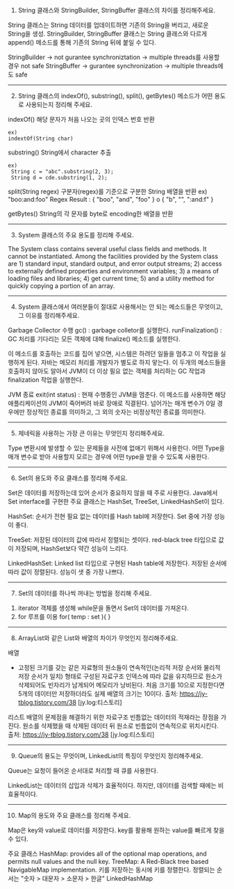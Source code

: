 1. String 클래스와 StringBuilder, StringBuffer 클래스의 차이를 정리해주세요.

String 클래스는 String 데이터를 업데이트하면 기존의 String을 버리고, 새로운 String을 생성.
StringBuilder, StringBuffer 클래스는 String 클래스와 다르게 append() 메소드를 통해 기존의 String 뒤에 붙일 수 있다.

StringBuilder -> not gurantee synchroniztation -> multiple threads를 사용할 경우 not safe
StringBuffer -> gurantee synchronization -> multiple threads에도 safe


------------------------------------------------------------------------------------------------------

2. String 클래스의 indexOf(), substring(), split(), getBytes() 메소드가 어떤 용도로 사용되는지 정리해 주세요.

indexOf()
    해당 문자가 처음 나오는 곳의 인덱스 번호 반환
    
    ex)
    indextOf(String char)

substring()
	String에서 character 추출
    
	ex)
     String c = "abc".substring(2, 3);
     String d = cde.substring(1, 2);
     
split(String regex)
    구분자(regex)를 기준으로 구분한 String 배열을 반환
    ex) "boo:and:foo"
    Regex    Result
    :    { "boo", "and", "foo" }
    o    { "b", "", ":and:f" }

getBytes()
    String의 각 문자를 byte로 encoding한 배열을 반환

------------------------------------------------------------------------------------------------------

3. System 클래스의 주요 용도를 정리해 주세요.

The System class contains several useful class fields and methods. It cannot be instantiated. 
Among the facilities provided by the System class are
    1) standard input, standard output, and error output streams;
    2) access to externally defined properties and environment variables; 
    3) a means of loading files and libraries; 
    4) get current time;
    5) and a utility method for quickly copying a portion of an array.

------------------------------------------------------------------------------------------------------

4. System 클래스에서 여러분들이 절대로 사용해서는 안 되는 메소드들은 무엇이고, 그 이유를 정리해주세요.

Garbage Collector 수행
gc() : garbage colletor를 실행한다.
runFinalization() : GC 처리를 기다리는 모든 객체에 대해 finalize() 메소드를 실행한다.

이 메소드를 호출하는 코드를 집어 넣으면, 시스템은 하려던 일들을 멈추고 이 작업을 실행하게 된다.
자바는 메모리 처리를 개발자가 별도로 하지 앟는다. 이 두개의 메소드들을 호출하지 않아도 알아서 JVM이 더 이상 필요 없는 객체를 처리하는 GC 작업과 finalization 작업을 실행한다.

JVM 종료
exit(int status) : 현재 수행중인 JVM을 멈춘다.
이 메소드를 사용하면 해당 애플리케이션의 JVM이 죽어버려 바로 장애로 직결된다.
넘어가는 매개 변수가 0일 경우에만 정상적인 종료를 의미하고, 그 외의 숫자는 비정상적인 종료를 의미한다.

------------------------------------------------------------------------------------------------------

5. 제네릭을 사용하는 가장 큰 이유는 무엇인지 정리해주세요.

Type 변환시에 발생할 수 있는 문제들을 사전에 없애기 위해서 사용한다.
어떤 Type을 매개 변수로 받아 사용할지 모르는 경우에 어떤 type을 받을 수 있도록 사용한다.
 
------------------------------------------------------------------------------------------------------

6. Set의 용도와 주요 클래스를 정리해 주세요.

Set은 데이터를 저장하는데 있어 순서가 중요하지 않을 때 주로 사용한다.
Java에서 Set interface를 구현한 주요 클래스는 HashSet, TreeSet, LinkedHashSet이 있다.

HashSet: 순서가 전현 필요 없는 데이터를 Hash tabl에 저장한다. Set 중에 가장 성능이 좋다.

TreeSet: 저장된 데이터의 값에 따라서 정렬되는 셋이다. red-black tree 타입으로 값이 저장되며, HashSet보다 약간 성능이 느리다.

LinkedHashSet: Linked list 타입으로 구현된 Hash table에 저장한다. 저장된 순서에 따라 값이 정렬된다. 성능이 샛 중 가장 나쁘다.

------------------------------------------------------------------------------------------------------

7. Set의 데이터를 하나씩 꺼내는 방법을 정리해 주세요.
 1) iterator 객체를 생성해 while문을 돌면서 Set의 데이터를 가져온다.
 2) for 루프를 이용 for( temp : set ){  }
 
------------------------------------------------------------------------------------------------------

8. ArrayList와 같은 List와 배열의 차이가 무엇인지 정리해주세요.

배열
- 고정된 크기를 갖는 같은 자료형의 원소들이 연속적인(논리적 저장 순서와 물리적 저장 순서가 일치) 형태로 구성된 자료구조
    인덱스에 따라 값을 유지하므로 원소가 삭제되어도 빈자리가 남게되어 메모리가 낭비된다.
    처음 크기를 10으로 지정한다면 5개의 데이터만 저장하더라도 실제 배열의 크기는 10이다.
        출처: https://jy-tblog.tistory.com/38 [jy.log:티스토리]

리스트
    배열의 문제점을 해결하기 위한 자료구조
    빈틈없는 데이터의 적재라는 장점을 가진다.
    원소를 삭제했을 때 삭제된 데이터 뒤 원소로 빈틈없이 연속적으로 위치시킨다.  
        출처: https://jy-tblog.tistory.com/38 [jy.log:티스토리]

------------------------------------------------------------------------------------------------------

9. Queue의 용도는 무엇이며, LinkedList의 특징이 무엇인지 정리해주세요.

Queue는 요청이 들어온 순서대로 처리할 때 큐를 사용한다.

LinkedList는 데이터의 삽입과 삭제가 효율적이다. 하지만, 데이터를 검색할 때에는 비효율적이다.

------------------------------------------------------------------------------------------------------

10. Map의 용도와 주요 클래스를 정리해 주세요.

Map은 key와 value로 데이터를 저장한다. key를 활용해 원하는 value를 빠르게 찾을 수 있다.

주요 클래스
HashMap: provides all of the optional map operations, and permits null values and the null key. 
TreeMap: A Red-Black tree based NavigableMap implementation. 키를 저장하는 동시에 키를 정렬한다. 정렬되는 순서는 "숫자 > 대문자 > 소문자 > 한글"
LinkedHashMap 
